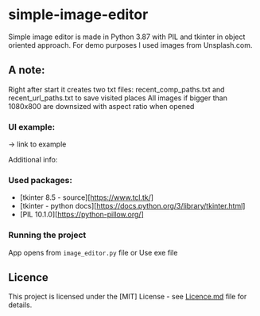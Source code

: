 # simple-image-editor
Simple image editor is made in Python 3.87 with PIL and tkinter in object oriented approach.
For demo purposes I used images from Unsplash.com. 

## A note:
Right after start it creates two txt files: recent_comp_paths.txt and recent_url_paths.txt to save visited places
All images if bigger than 1080x800 are downsized with aspect ratio when opened

### UI example:
-> link to example

Additional info:

### Used packages:
- [tkinter 8.5 - source][https://www.tcl.tk/]
- [tkinter - python docs][https://docs.python.org/3/library/tkinter.html]
- [PIL 10.1.0][https://python-pillow.org/]

### Running the project
App opens from `image_editor.py` file
or
Use exe file


## Licence
This project is licensed under the [MIT] License - see [Licence.md](LICENSE) file for details.
